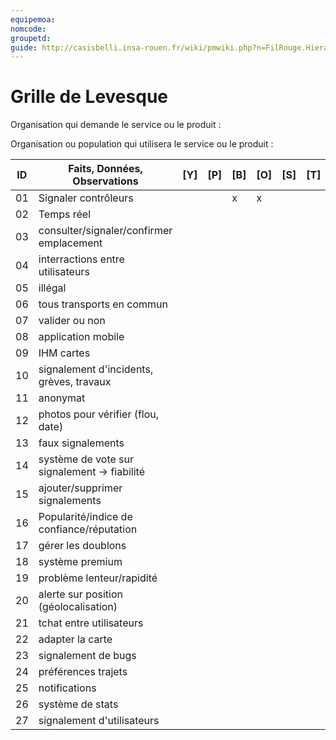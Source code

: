 ```yaml
---
equipemoa: 
nomcode: 
groupetd: 
guide: http://casisbelli.insa-rouen.fr/wiki/pmwiki.php?n=FilRouge.HierachiserBesoins
---
```


# Grille de Levesque

Organisation qui demande le service ou le produit : 

Organisation ou population qui utilisera le service ou le produit : 

| ID | Faits, Données, Observations | [Y] | [P] | [B] | [O] | [S] | [T] | [H] | [R] |
|----|------------------------------|----------|----------|--------|-------------|----------|----------|-----------|------------|
| 01 |Signaler contrôleurs|          |          |x        |x             |          |          |           |            |
| 02 |Temps réel                  |          |          |        |             |          |          |           |            |
| 03 |consulter/signaler/confirmer emplacement|||||||||
| 04 |interractions entre utilisateurs|||||||||
| 05 |illégal|||||||||
| 06 |tous transports en commun|||||||||
| 07 |valider ou non|||||||||
| 08 |application mobile|||||||||
| 09 |IHM cartes|||||||||
| 10 |signalement d'incidents, grèves, travaux|||||||||
| 11 |anonymat|||||||||
| 12 |photos pour vérifier (flou, date)|||||||||
| 13 |faux signalements|||||||||
| 14 |système de vote sur signalement → fiabilité|||||||||
| 15 |ajouter/supprimer signalements|||||||||
| 16 |Popularité/indice de confiance/réputation|||||||||
| 17 |gérer les doublons|||||||||
| 18 |système premium|||||||||
| 19 |problème lenteur/rapidité|||||||||
| 20 |alerte sur position (géolocalisation)|||||||||
| 21 |tchat entre utilisateurs|||||||||
| 22 |adapter la carte|||||||||
| 23 |signalement de bugs|||||||||
| 24 |préférences trajets|||||||||
| 25 |notifications|||||||||
| 26 |système de stats|||||||||
| 27 |signalement d'utilisateurs|||||||||

